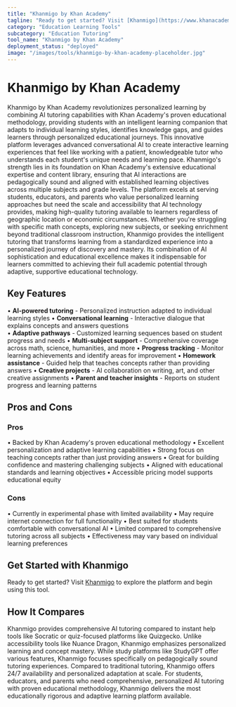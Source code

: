 ```yaml
---
title: "Khanmigo by Khan Academy"
tagline: "Ready to get started? Visit [Khanmigo](https://www.khanacademy.org/khan-labs) to explore the platform and begin using this tool...."
category: "Education Learning Tools"
subcategory: "Education Tutoring"
tool_name: "Khanmigo by Khan Academy"
deployment_status: "deployed"
image: "/images/tools/khanmigo-by-khan-academy-placeholder.jpg"
---
```


# Khanmigo by Khan Academy

Khanmigo by Khan Academy revolutionizes personalized learning by combining AI tutoring capabilities with Khan Academy's proven educational methodology, providing students with an intelligent learning companion that adapts to individual learning styles, identifies knowledge gaps, and guides learners through personalized educational journeys. This innovative platform leverages advanced conversational AI to create interactive learning experiences that feel like working with a patient, knowledgeable tutor who understands each student's unique needs and learning pace. Khanmigo's strength lies in its foundation on Khan Academy's extensive educational expertise and content library, ensuring that AI interactions are pedagogically sound and aligned with established learning objectives across multiple subjects and grade levels. The platform excels at serving students, educators, and parents who value personalized learning approaches but need the scale and accessibility that AI technology provides, making high-quality tutoring available to learners regardless of geographic location or economic circumstances. Whether you're struggling with specific math concepts, exploring new subjects, or seeking enrichment beyond traditional classroom instruction, Khanmigo provides the intelligent tutoring that transforms learning from a standardized experience into a personalized journey of discovery and mastery. Its combination of AI sophistication and educational excellence makes it indispensable for learners committed to achieving their full academic potential through adaptive, supportive educational technology.

## Key Features

• **AI-powered tutoring** - Personalized instruction adapted to individual learning styles
• **Conversational learning** - Interactive dialogue that explains concepts and answers questions  
• **Adaptive pathways** - Customized learning sequences based on student progress and needs
• **Multi-subject support** - Comprehensive coverage across math, science, humanities, and more
• **Progress tracking** - Monitor learning achievements and identify areas for improvement
• **Homework assistance** - Guided help that teaches concepts rather than providing answers
• **Creative projects** - AI collaboration on writing, art, and other creative assignments
• **Parent and teacher insights** - Reports on student progress and learning patterns

## Pros and Cons

### Pros
• Backed by Khan Academy's proven educational methodology
• Excellent personalization and adaptive learning capabilities
• Strong focus on teaching concepts rather than just providing answers
• Great for building confidence and mastering challenging subjects
• Aligned with educational standards and learning objectives
• Accessible pricing model supports educational equity

### Cons
• Currently in experimental phase with limited availability
• May require internet connection for full functionality
• Best suited for students comfortable with conversational AI
• Limited compared to comprehensive tutoring across all subjects
• Effectiveness may vary based on individual learning preferences

## Get Started with Khanmigo

Ready to get started? Visit [Khanmigo](https://www.khanacademy.org/khan-labs) to explore the platform and begin using this tool.

## How It Compares

Khanmigo provides comprehensive AI tutoring compared to instant help tools like Socratic or quiz-focused platforms like Quizgecko. Unlike accessibility tools like Nuance Dragon, Khanmigo emphasizes personalized learning and concept mastery. While study platforms like StudyGPT offer various features, Khanmigo focuses specifically on pedagogically sound tutoring experiences. Compared to traditional tutoring, Khanmigo offers 24/7 availability and personalized adaptation at scale. For students, educators, and parents who need comprehensive, personalized AI tutoring with proven educational methodology, Khanmigo delivers the most educationally rigorous and adaptive learning platform available.